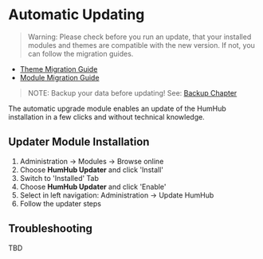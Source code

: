 Automatic Updating
==================

> Warning: Please check before you run an update, that your installed modules and themes are compatible with the new version. If not, you can follow the migration guides.
- [Theme Migration Guide](https://github.com/humhub/humhub/blob/master/protected/humhub/docs/guide/theme/)
- [Module Migration Guide](https://github.com/humhub/humhub/blob/master/protected/humhub/docs/guide/developer/modules-migrate.md)

> NOTE: Backup your data before updating! See: [Backup Chapter](backup.md)

The automatic upgrade module enables an update of the HumHub installation in a few clicks and without  technical knowledge.


Updater Module Installation
---------------------------

1. Administration -> Modules -> Browse online
2. Choose **HumHub Updater** and click 'Install'
3. Switch to 'Installed' Tab
4. Choose **HumHub Updater** and click 'Enable'
5. Select in left navigation: Administration -> Update HumHub
6. Follow the updater steps


Troubleshooting
---------------

TBD
